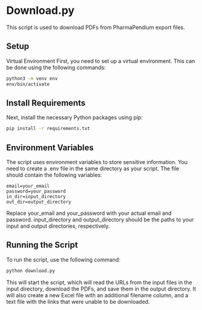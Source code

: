 # Download.py
This script is used to download PDFs from PharmaPendium export files.

## Setup
Virtual Environment
First, you need to set up a virtual environment. This can be done using the following commands:

```bash
python3 -m venv env
env/bin/activate
```

## Install Requirements
Next, install the necessary Python packages using pip:

```bash
pip install -r requirements.txt
```

## Environment Variables
The script uses environment variables to store sensitive information. You need to create a .env file in the same directory as your script. The file should contain the following variables:

```
email=your_email
password=your_password
in_dir=input_directory
out_dir=output_directory
```

Replace your_email and your_password with your actual email and password. input_directory and output_directory should be the paths to your input and output directories, respectively.

## Running the Script
To run the script, use the following command:

```bash
python download.py
```

This will start the script, which will read the URLs from the input files in the input directory, download the PDFs, and save them in the output directory. It will also create a new Excel file with an additional filename column, and a text file with the links that were unable to be downloaded.